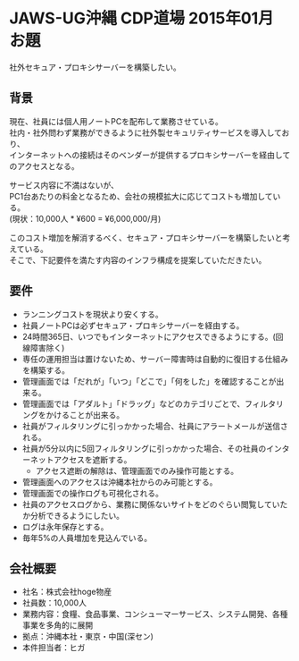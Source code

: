 # JAWS-UG沖縄 CDP道場 2015年01月 お題

社外セキュア・プロキシサーバーを構築したい。


## 背景
現在、社員には個人用ノートPCを配布して業務させている。  
社内・社外問わず業務ができるように社外製セキュリティサービスを導入しており、  
インターネットへの接続はそのベンダーが提供するプロキシサーバーを経由してのアクセスとなる。

サービス内容に不満はないが、  
PC1台あたりの料金となるため、会社の規模拡大に応じてコストも増加している。  
(現状：10,000人 * ¥600 = ¥6,000,000/月)

このコスト増加を解消するべく、セキュア・プロキシサーバーを構築したいと考えている。  
そこで、下記要件を満たす内容のインフラ構成を提案していただきたい。


## 要件
- ランニングコストを現状より安くする。
- 社員ノートPCは必ずセキュア・プロキシサーバーを経由する。
- 24時間365日、いつでもインターネットにアクセスできるようにする。(回線障害除く)
- 専任の運用担当は置けないため、サーバー障害時は自動的に復旧する仕組みを構築する。
- 管理画面では「だれが」「いつ」「どこで」「何をした」を確認することが出来る。
- 管理画面では「アダルト」「ドラッグ」などのカテゴリごとで、フィルタリングをかけることが出来る。
- 社員がフィルタリングに引っかかった場合、社員にアラートメールが送信される。
- 社員が5分以内に5回フィルタリングに引っかかった場合、その社員のインターネットアクセスを遮断する。
    - アクセス遮断の解除は、管理画面でのみ操作可能とする。
- 管理画面へのアクセスは沖縄本社からのみ可能とする。
- 管理画面での操作ログも可視化される。
- 社員のアクセスログから、業務に関係ないサイトをどのぐらい閲覧していたか分析できるようにしたい。
- ログは永年保存とする。
- 毎年5%の人員増加を見込んでいる。


## 会社概要
- 社名：株式会社hoge物産
- 社員数：10,000人
- 業務内容：食糧、食品事業、コンシューマーサービス、システム開発、各種事業を多角的に展開
- 拠点：沖縄本社・東京・中国(深セン)
- 本件担当者：ヒガ
